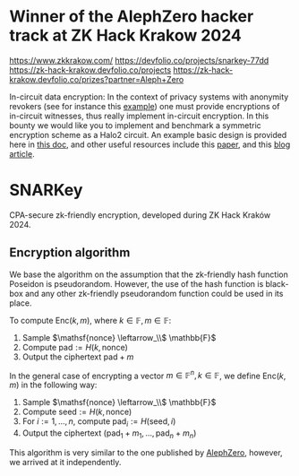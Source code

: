 # Winner of the AlephZero hacker track at ZK Hack Krakow 2024
https://www.zkkrakow.com/
https://devfolio.co/projects/snarkey-77dd
https://zk-hack-krakow.devfolio.co/projects
https://zk-hack-krakow.devfolio.co/prizes?partner=Aleph+Zero


In-circuit data encryption: In the context of privacy systems with anonymity revokers (see for instance this [example](https://docs.alephzero.org/aleph-zero/protocol-details/shielder/anonymity-revokers)) one must provide encryptions of in-circuit witnesses, thus really implement in-circuit encryption. In this bounty we would like you to implement and benchmark a symmetric encryption scheme as a Halo2 circuit. An example basic design is provided here in [this doc](https://docs.alephzero.org/aleph-zero/protocol-details/shielder/snark-friendly-symmetric-encryption), and other useful resources include this [paper](https://eprint.iacr.org/2023/520.pdf), and this [blog article](https://blog.taceo.io/how-to-choose-your-zk-friendly-hash-function/).

# SNARKey
CPA-secure zk-friendly encryption, developed during ZK Hack Kraków 2024.

## Encryption algorithm
We base the algorithm on the assumption that the zk-friendly hash function Poseidon is pseudorandom. 
However, the use of the hash function is black-box and any other zk-friendly pseudorandom function could be used in its place.

To compute $\mathsf{Enc}(k, m)$, where $k \in \mathbb{F}, m \in \mathbb{F}$:
1. Sample $\mathsf{nonce} \leftarrow_\\$ \mathbb{F}$
2. Compute $\mathsf{pad} := H(k, \mathsf{nonce})$
3. Output the ciphertext $\mathsf{pad} + m$

In the general case of encrypting a vector $m \in \mathbb{F}^n, k \in \mathbb{F}$, we define $\mathsf{Enc}(k,m)$ in the following way:
1. Sample $\mathsf{nonce} \leftarrow_\\$ \mathbb{F}$
2. Compute $\mathsf{seed} := H(k, \mathsf{nonce})$
3. For $i := 1, \dots, n$, compute $\mathsf{pad}_i := H(\mathsf{seed}, i)$
4. Output the ciphertext $\left(\mathsf{pad}_1 + m_1, \dots, \mathsf{pad}_n + m_n\right)$

This algorithm is very similar to the one published by [AlephZero](https://docs.alephzero.org/aleph-zero/protocol-details/shielder/snark-friendly-symmetric-encryption), however, we arrived at it independently.

